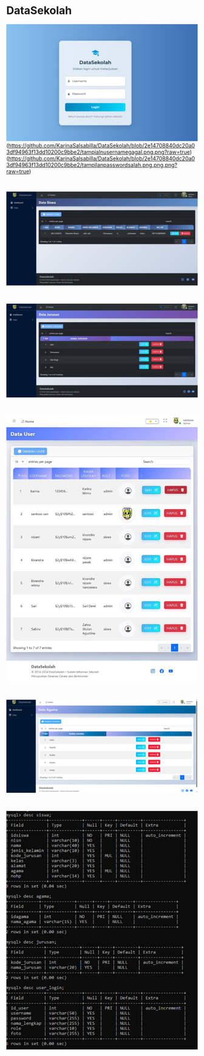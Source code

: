 # DataSekolah

![Tampilan login](https://github.com/KarinaSalsabilla/DataSekolah/blob/2e14708840dc20a03df94963f13dd10200c9bbe2/halamanLogin.png?raw=true)
(https://github.com/KarinaSalsabilla/DataSekolah/blob/2e14708840dc20a03df94963f13dd10200c9bbe2/tampialnusernamegagal.png.png?raw=true)
(https://github.com/KarinaSalsabilla/DataSekolah/blob/2e14708840dc20a03df94963f13dd10200c9bbe2/tampilanpasswordsalah.png.png.png?raw=true)

<br>

![Tampilan Dashboard Admin](https://github.com/KarinaSalsabilla/DataSekolah/blob/4a2a397aed5024ef3a0b098dadc2046810576351/Screenshot_2-6-2025_212856_localhost.jpeg?raw=true)

<br>

![Tampilan 3](https://github.com/KarinaSalsabilla/DataSekolah/blob/b3ea7b77438f22122d3cc23dbbcb2b95a28cf753/Screenshot_2-6-2025_212910_localhost.jpeg?raw=true)

<br>

![Tampilan 4](https://github.com/KarinaSalsabilla/DataSekolah/blob/514a58301b12f1f05709783a71171e480f89156b/Screenshot_2-6-2025_213026_localhost.jpeg?raw=true)

<br>

![Data Agama](https://github.com/KarinaSalsabilla/DataSekolah/blob/e51047cb449a1b201378014dbd35ecdf718ba529/dataagama.png?raw=true)

<br>

![Database](https://github.com/KarinaSalsabilla/DataSekolah/blob/c4ed4e9325d3476d9d8cdd5994c0ab89755fa26f/rancangandatabase.png?raw=true)
